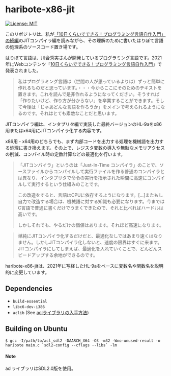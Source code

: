 # haribote-x86-jit

[![License: MIT](https://img.shields.io/badge/License-MIT-brightgreen.svg)](https://github.com/ready-player1/haribote-x86-jit/blob/main/LICENSE.md)

このリポジトリは、私が[「10日くらいでできる！プログラミング言語自作入門」の続編](http://essen.osask.jp/?a21_txt02)のJITコンパイラ編を読みながら、その理解のために書いたはりぼて言語の処理系のソースコード置き場です。

はりぼて言語は、川合秀実さんが開発しているプログラミング言語です。2021年にWebコンテンツ「[10日くらいでできる！プログラミング言語自作入門](http://essen.osask.jp/?a21_txt01)」で発表されました。

> 私はプログラミング言語は（世間の人が思っているよりは）ずっと簡単に作れるものだと思っています。・・・今からここにそのためのテキストを置きます。これを読んで是非作れるようになってください。そうすれば「作りたいけど、作り方が分からない」を卒業することができます。そして今後は「じゃあどんな言語を作ろうか」をメインで考えられるようになるのです。それはとても素敵なことだと思います。

JITコンパイラ編は、インタプリタ編で実装した最終バージョンのHL-9aをx86用またはx64用にJITコンパイラ化する内容です。

x86用・x64用のどちらでも、まず内部コードを出力する処理を機械語を出力する処理に書き換えます。その上で、レジスタ変数の導入や無駄なメモリアクセスの削減、コンパイル時の定数計算などの最適化を行います。

> 「JITコンパイラ」というのは「Just-In-Time コンパイラ」のことで、ソースファイルからコンパイルして実行ファイルを作る普通のコンパイラとは異なり、インタプリタで命令の実行を指示された瞬間に高速にコンパイルして実行するという仕組みのことです。
>
> この改造をすると、言語はCPUに依存するようになります。[…]またもし自力で改造する場合は、機械語に対する知識も必要になります。今まではC言語で普通に書くだけでうまくできたので、それと比べればハードルは高いです。
>
> しかしそれでも、やるだけの価値はあります。それほど高速になります。

> 単純にJITコンパイラ化するだけだと、最適化なしではあまり速くはなりません。しかしJITコンパイラ化しないと、速度の限界はすぐに来ます。JITコンパイラにしてしまえば、最適化を入れていくことで、どんどんスピードアップする余地ができるのです。

haribote-x86-jitは、2021年に写経したHL-9aをベースに変数名や関数名を説明的に変更しています。

## Dependencies

- `build-essential`
- `libc6-dev-i386`
- `aclib` (See [aclライブラリの入手方法](https://essen.osask.jp/?a21_txt01_9))


## Building on Ubuntu

```
$ gcc -I/path/to/acl_sdl2 -DAARCH_X64 -O3 -m32 -Wno-unused-result -o haribote main.c `sdl2-config --cflags --libs` -lm
```

#### Note

aclライブラリはSDL2.0版を使用。
